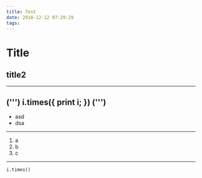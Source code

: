```yaml
---
title: Test
date: 2018-12-12 07:29:29
tags:
---
```

# Title
## title2
---
(''')
i.times({
print i;
})
(''')
---
* asd
* dsa
---
1. a
2. b
3. c
---
```
i.times()
```
